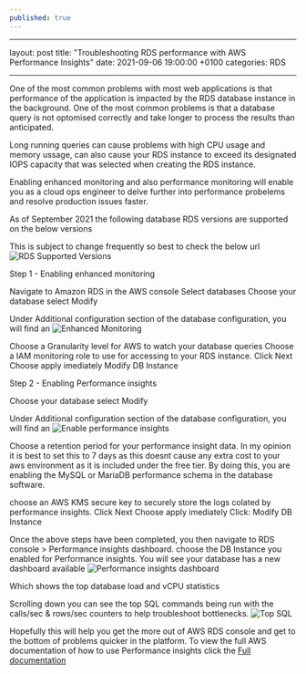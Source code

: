 ```yaml
---
published: true
---
```

---
layout: post
title:  "Troubleshooting RDS performance with AWS Performance Insights"
date:   2021-09-06 19:00:00 +0100
categories: RDS

---
One of the most common problems with most web applications is that performance of the application is impacted by the RDS database instance in the background. One of the most common problems is that a database query is not optomised correctly and take longer to process the results than anticipated.

Long running queries can cause problems with high CPU usage and memory ussage, can also cause your RDS instance to exceed its designated IOPS capacity that was selected when creating the RDS instance. 

Enabling enhanced monitoring and also performance monitoring will enable you as a cloud ops engineer to delve further into performance probelems and resolve production issues faster.

As of September 2021 the following database RDS versions are supported on the below versions



This is subject to change frequently so best to check the below url 
![RDS Supported Versions]({{site.baseurl}}/images/RDS_Supported_versions.png)

Step 1 - Enabling enhanced monitoring

Navigate to Amazon RDS in the AWS console
Select databases
Choose your database
select Modify

Under Additional configuration section of the database configuration, you will find an 
![Enhanced Monitoring]({{site.baseurl}}/images/enhanced-monitoring.png)

Choose a Granularity level for AWS to watch your database queries
Choose a IAM monitoring role to use for accessing to your RDS instance. 
Click Next
Choose apply imediately
Modify DB Instance


Step 2 - Enabling Performance insights

Choose your database
select Modify

Under Additional configuration section of the database configuration, you will find an 
![Enable performance insights]({{site.baseurl}}/images/performance-insights-enable.png)

Choose a retention period for your performance insight data. 
In my opinion it is best to set this to 7 days as this doesnt cause any extra cost to your aws environment as it is included under the free tier.
By doing this, you are enabling the MySQL or MariaDB performance schema in the database software.

choose an AWS KMS secure key to securely store the logs colated by performance insights. 
Click Next
Choose apply imediately
Click: Modify DB Instance

Once the above steps have been completed, you then navigate to RDS console > Performance insights dashboard.
choose the DB Instance you enabled for Performance insights.
You will see your database has a new dashboard available
![Performance insights dashboard]({{site.baseurl}}/images/performance-insights-dash.png)

Which shows the top database load and vCPU statistics

Scrolling down you can see the top SQL commands being run with the calls/sec & rows/sec counters to help troubleshoot bottlenecks.
![Top SQL]({{site.baseurl}}/images/perf_insights_top_sql.png)


Hopefully this will help you get the more out of AWS RDS console and get to the bottom of problems quicker in the platform.
To view the full AWS documentation of how to use Performance insights click the [Full documentation]

[RDS Supported Versions]: https://docs.aws.amazon.com/AmazonRDS/latest/UserGuide/USER_PerfInsights.Overview.Engines.html
[Full documentation]: https://docs.aws.amazon.com/AmazonRDS/latest/UserGuide/USER_PerfInsights.html
